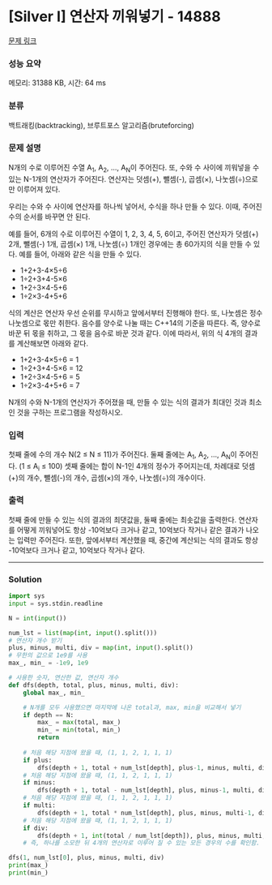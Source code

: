 # [Silver I] 연산자 끼워넣기 - 14888 

[문제 링크](https://www.acmicpc.net/problem/14888) 

### 성능 요약

메모리: 31388 KB, 시간: 64 ms

### 분류

백트래킹(backtracking), 브루트포스 알고리즘(bruteforcing)

### 문제 설명

<p>N개의 수로 이루어진 수열 A<sub>1</sub>, A<sub>2</sub>, ..., A<sub>N</sub>이 주어진다. 또, 수와 수 사이에 끼워넣을 수 있는 N-1개의 연산자가 주어진다. 연산자는 덧셈(+), 뺄셈(-), 곱셈(×), 나눗셈(÷)으로만 이루어져 있다.</p>

<p>우리는 수와 수 사이에 연산자를 하나씩 넣어서, 수식을 하나 만들 수 있다. 이때, 주어진 수의 순서를 바꾸면 안 된다.</p>

<p>예를 들어, 6개의 수로 이루어진 수열이 1, 2, 3, 4, 5, 6이고, 주어진 연산자가 덧셈(+) 2개, 뺄셈(-) 1개, 곱셈(×) 1개, 나눗셈(÷) 1개인 경우에는 총 60가지의 식을 만들 수 있다. 예를 들어, 아래와 같은 식을 만들 수 있다.</p>

<ul>
	<li>1+2+3-4×5÷6</li>
	<li>1÷2+3+4-5×6</li>
	<li>1+2÷3×4-5+6</li>
	<li>1÷2×3-4+5+6</li>
</ul>

<p>식의 계산은 연산자 우선 순위를 무시하고 앞에서부터 진행해야 한다. 또, 나눗셈은 정수 나눗셈으로 몫만 취한다. 음수를 양수로 나눌 때는 C++14의 기준을 따른다. 즉, 양수로 바꾼 뒤 몫을 취하고, 그 몫을 음수로 바꾼 것과 같다. 이에 따라서, 위의 식 4개의 결과를 계산해보면 아래와 같다.</p>

<ul>
	<li>1+2+3-4×5÷6 = 1</li>
	<li>1÷2+3+4-5×6 = 12</li>
	<li>1+2÷3×4-5+6 = 5</li>
	<li>1÷2×3-4+5+6 = 7</li>
</ul>

<p>N개의 수와 N-1개의 연산자가 주어졌을 때, 만들 수 있는 식의 결과가 최대인 것과 최소인 것을 구하는 프로그램을 작성하시오.</p>

### 입력 

 <p>첫째 줄에 수의 개수 N(2 ≤ N ≤ 11)가 주어진다. 둘째 줄에는 A<sub>1</sub>, A<sub>2</sub>, ..., A<sub>N</sub>이 주어진다. (1 ≤ A<sub>i</sub> ≤ 100) 셋째 줄에는 합이 N-1인 4개의 정수가 주어지는데, 차례대로 덧셈(+)의 개수, 뺄셈(-)의 개수, 곱셈(×)의 개수, 나눗셈(÷)의 개수이다. </p>

### 출력 

 <p>첫째 줄에 만들 수 있는 식의 결과의 최댓값을, 둘째 줄에는 최솟값을 출력한다. 연산자를 어떻게 끼워넣어도 항상 -10억보다 크거나 같고, 10억보다 작거나 같은 결과가 나오는 입력만 주어진다. 또한, 앞에서부터 계산했을 때, 중간에 계산되는 식의 결과도 항상 -10억보다 크거나 같고, 10억보다 작거나 같다.</p>

---
### Solution
```python
import sys
input = sys.stdin.readline

N = int(input())

num_lst = list(map(int, input().split()))
# 연산자 개수 받기
plus, minus, multi, div = map(int, input().split())
# 무한의 값으로 1e9를 사용
max_, min_ = -1e9, 1e9

# 사용한 숫자, 연산한 값, 연산자 개수
def dfs(depth, total, plus, minus, multi, div):
    global max_, min_

    # N개를 모두 사용했으면 마지막에 나온 total과, max, min을 비교해서 넣기
    if depth == N:
        max_ = max(total, max_)
        min_ = min(total, min_)
        return
    
    # 처음 해당 지점에 왔을 때, (1, 1, 2, 1, 1, 1)
    if plus:
        dfs(depth + 1, total + num_lst[depth], plus-1, minus, multi, div)
    # 처음 해당 지점에 왔을 때, (1, 1, 2, 1, 1, 1)
    if minus:
        dfs(depth + 1, total - num_lst[depth], plus, minus-1, multi, div)
    # 처음 해당 지점에 왔을 때, (1, 1, 2, 1, 1, 1)
    if multi:
        dfs(depth + 1, total * num_lst[depth], plus, minus, multi-1, div)
    # 처음 해당 지점에 왔을 때, (1, 1, 2, 1, 1, 1)
    if div:
        dfs(depth + 1, int(total / num_lst[depth]), plus, minus, multi, div-1)
    # 즉, 하나를 소모한 뒤 4개의 연산자로 이루어 질 수 있는 모든 경우의 수를 확인함.

dfs(1, num_lst[0], plus, minus, multi, div)
print(max_)
print(min_)
